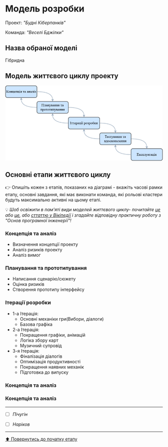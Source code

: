 # Модель розробки

Проект: *"Будні Кіберпанків"*

Команда: *"Веселі Бджілки"*

## Назва обраної моделі
Гібридна

## Модель життєвого циклу проекту

![](https://github.com/veronika020807/SE-practice-template/blob/main/docs/2.Planning/other/%D0%9C%D0%BE%D0%B4%D0%B5%D0%BB%D1%8C%20%D0%B6%D0%B8%D1%82%D1%82%D1%94%D0%B2%D0%BE%D0%B3%D0%BE%20%D1%86%D0%B8%D0%BA%D0%BB%D1%83.drawio.png?raw=true)
## Основні етапи життєвого циклу

:point_right: Опишіть кожен з етапів, показаних на діаграмі - вкажіть часові рамки етапу, основні завдання, які має виконати команда, які рольові кластери будуть максимально активні на цьому етапі.

:bulb: *Шоб освіжити в пам'яті види моделей життєвого циклу- почитайте [це](https://evergreens.com.ua/ua/articles/software-development-metodologies.html) або [це](https://training.qatestlab.com/blog/technical-articles/popular-software-development-life-cycles/), або [сттаттю у Вікіпедії](https://uk.wikipedia.org/wiki/%D0%9F%D1%80%D0%BE%D1%86%D0%B5%D1%81_%D1%80%D0%BE%D0%B7%D1%80%D0%BE%D0%B1%D0%BA%D0%B8_%D0%BF%D1%80%D0%BE%D0%B3%D1%80%D0%B0%D0%BC%D0%BD%D0%BE%D0%B3%D0%BE_%D0%B7%D0%B0%D0%B1%D0%B5%D0%B7%D0%BF%D0%B5%D1%87%D0%B5%D0%BD%D0%BD%D1%8F) і згадайте відповідну практичну роботу з "Основ програмної інженерії"!*
### Концепція та аналіз
- Визначення концепції проекту
- Аналіз ризиків проекту
- Аналіз вимог
### Планування та прототипування
- Написання сценарію/сюжету
- Оцінка ризиків
- Створення прототипу інтерфейсу
### Ітерації розробки
- 1-а Ітерація:
  - Основні механіки гри(Вибори, діалоги)
  - Базова графіка
- 2-а Ітерація:
  - Покращення графіки, анімацій
  - Логіка збору карт
  - Музичний супровід
- 3-я Ітерація:
  - Фіналізація діалогів
  - Оптимізація продуктивності
  - Покращення наявних механік
  - Підготовка до випуску
    
### Концепція та аналіз
### Концепція та аналіз

---

- [ ] *Пічугін*
- [ ] *Наріков*


---
[:arrow_up: Повернутись до початку етапу](/docs/2.Planning/README.md)
